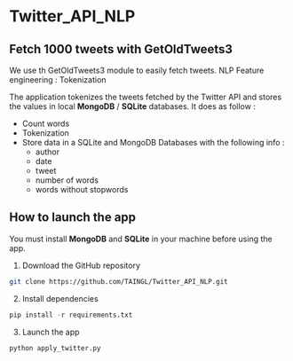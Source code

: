 # Twitter_API_NLP

## Fetch 1000 tweets with GetOldTweets3

We use th GetOldTweets3 module to easily fetch tweets.
NLP Feature engineering : Tokenization

The application tokenizes the tweets fetched by the Twitter API and stores the values in local **MongoDB** / **SQLite** databases. It does as follow :
- Count words
- Tokenization
- Store data in a SQLite and MongoDB Databases with the following info :
     *  author
     *  date
     *  tweet
     *  number of words
     *  words without stopwords

## How to launch the app

You must install **MongoDB** and **SQLite** in your machine before using the app.
1. Download the GitHub repository

```bash
git clone https://github.com/TAINGL/Twitter_API_NLP.git
```

2. Install dependencies

```python
pip install -r requirements.txt
```

3. Launch the app

```python
python apply_twitter.py
```
